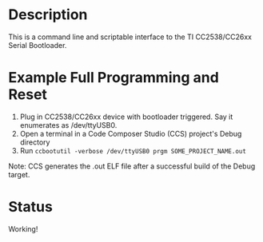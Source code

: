 # Description
This is a command line and scriptable interface to the TI CC2538/CC26xx Serial Bootloader.

# Example Full Programming and Reset
1. Plug in CC2538/CC26xx device with bootloader triggered. Say it enumerates as /dev/ttyUSB0.
2. Open a terminal in a Code Composer Studio (CCS) project's Debug directory
3. Run `ccbootutil -verbose /dev/ttyUSB0 prgm SOME_PROJECT_NAME.out`

Note: CCS generates the .out ELF file after a successful build of the Debug target.

# Status
Working!
